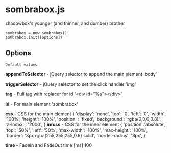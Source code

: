sombrabox.js
======

shadowbox's younger (and thinner, and dumber) brother

    sombrabox = new sombrabox()
    sombrabox.init([options])

Options
------------
    Default values
**appendToSelector** - jQuery selector to append the main element
    'body'

**triggerSelector** - jQuery selector to set the click handler
    'img'

**tag** - Full tag with replacer for id
    '&lt;div id="%s"&gt;&lt;/div&gt;'

**id** - For main element
    'sombrabox'

**css** - CSS for the main element
    {
      'display': 'none',
      'top': '0',
      'left': '0',
      'width': '100%',
      'height': '100%',
      'position' : 'fixed',
      'background': 'rgba(0,0,0,0.8)',
      'z-index' : '2000',
    }
**inrcss** - CSS for the inner element
    {
     'position':'absolute',
     'top': '50%',
     'left': '50%',
     'max-width': '100%',
     'max-height': '100%',
     'border': '3px rgba(255,255,255,0.6) solid',
     'border-radius': '3px',
    }

**time** - FadeIn and FadeOut time [ms]
    100
